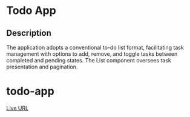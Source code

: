 # Todo App

## Description
The application adopts a conventional to-do list format, facilitating task management with options to add, remove, and toggle tasks between completed and pending states. The List component oversees task presentation and pagination.
# todo-app


[ Live URL](https://dynamic-pastelito-457f52.netlify.app/)
